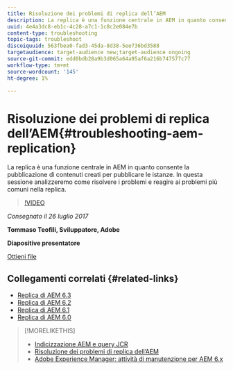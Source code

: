 ```yaml
---
title: Risoluzione dei problemi di replica dell’AEM
description: La replica è una funzione centrale in AEM in quanto consente la pubblicazione di contenuti creati per pubblicare le istanze. In questa sessione analizzeremo come risolvere i problemi e reagire ai problemi più comuni nella replica.
uuid: 4e4a3dc8-eb1c-4c28-a7c1-1c8c2e084e7b
content-type: troubleshooting
topic-tags: troubleshoot
discoiquuid: 563fbea0-fad3-45da-8d38-5ee736bd3588
targetaudience: target-audience new;target-audience ongoing
source-git-commit: edd0bdb28a9b3d065a64a95af6a216b747577c77
workflow-type: tm+mt
source-wordcount: '145'
ht-degree: 1%

---
```


# Risoluzione dei problemi di replica dell’AEM{#troubleshooting-aem-replication}

La replica è una funzione centrale in AEM in quanto consente la pubblicazione di contenuti creati per pubblicare le istanze. In questa sessione analizzeremo come risolvere i problemi e reagire ai problemi più comuni nella replica.

>[!VIDEO](https://video.tv.adobe.com/v/19282/?quality=9)

*Consegnato il 26 luglio 2017*

**Tommaso Teofili, Sviluppatore, Adobe**

**Diapositive presentatore**

[Ottieni file](assets/aem-gems-troubleshooting-aem-replication.pdf)

## Collegamenti correlati {#related-links}

* [Replica di AEM 6.3](https://docs.adobe.com/docs/en/aem/6-3/deploy/configuring/replication.html)
* [Replica di AEM 6.2](https://docs.adobe.com/docs/en/aem/6-2/deploy/configuring/replication.html)
* [Replica di AEM 6.1](https://docs.adobe.com/docs/en/aem/6-1/deploy/configuring/replication.html)
* [Replica di AEM 6.0](https://docs.adobe.com/docs/en/aem/6-0/deploy/configuring/replication.html)

>[!MORELIKETHIS]
>
>* [Indicizzazione AEM e query JCR](aem-indexing-jcr-query.md)
>* [Risoluzione dei problemi di replica dell’AEM](aem-troubleshooting-aem-replication.md)
>* [Adobe Experience Manager: attività di manutenzione per AEM 6.x](https://helpx.adobe.com/experience-manager/kt/eseminars/ccoo-aem-Aug-register.html)

